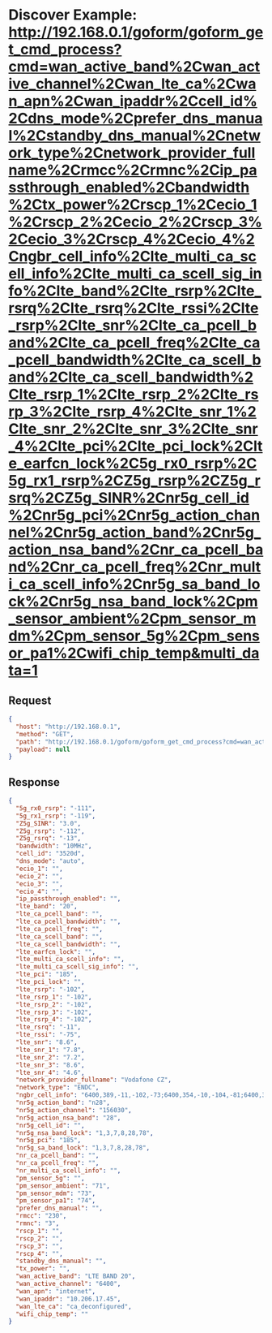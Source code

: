 # Discover Example: http://192.168.0.1/goform/goform_get_cmd_process?cmd=wan_active_band%2Cwan_active_channel%2Cwan_lte_ca%2Cwan_apn%2Cwan_ipaddr%2Ccell_id%2Cdns_mode%2Cprefer_dns_manual%2Cstandby_dns_manual%2Cnetwork_type%2Cnetwork_provider_fullname%2Crmcc%2Crmnc%2Cip_passthrough_enabled%2Cbandwidth%2Ctx_power%2Crscp_1%2Cecio_1%2Crscp_2%2Cecio_2%2Crscp_3%2Cecio_3%2Crscp_4%2Cecio_4%2Cngbr_cell_info%2Clte_multi_ca_scell_info%2Clte_multi_ca_scell_sig_info%2Clte_band%2Clte_rsrp%2Clte_rsrq%2Clte_rsrq%2Clte_rssi%2Clte_rsrp%2Clte_snr%2Clte_ca_pcell_band%2Clte_ca_pcell_freq%2Clte_ca_pcell_bandwidth%2Clte_ca_scell_band%2Clte_ca_scell_bandwidth%2Clte_rsrp_1%2Clte_rsrp_2%2Clte_rsrp_3%2Clte_rsrp_4%2Clte_snr_1%2Clte_snr_2%2Clte_snr_3%2Clte_snr_4%2Clte_pci%2Clte_pci_lock%2Clte_earfcn_lock%2C5g_rx0_rsrp%2C5g_rx1_rsrp%2CZ5g_rsrp%2CZ5g_rsrq%2CZ5g_SINR%2Cnr5g_cell_id%2Cnr5g_pci%2Cnr5g_action_channel%2Cnr5g_action_band%2Cnr5g_action_nsa_band%2Cnr_ca_pcell_band%2Cnr_ca_pcell_freq%2Cnr_multi_ca_scell_info%2Cnr5g_sa_band_lock%2Cnr5g_nsa_band_lock%2Cpm_sensor_ambient%2Cpm_sensor_mdm%2Cpm_sensor_5g%2Cpm_sensor_pa1%2Cwifi_chip_temp&multi_data=1

## Request
```json
{
  "host": "http://192.168.0.1",
  "method": "GET",
  "path": "http://192.168.0.1/goform/goform_get_cmd_process?cmd=wan_active_band%2Cwan_active_channel%2Cwan_lte_ca%2Cwan_apn%2Cwan_ipaddr%2Ccell_id%2Cdns_mode%2Cprefer_dns_manual%2Cstandby_dns_manual%2Cnetwork_type%2Cnetwork_provider_fullname%2Crmcc%2Crmnc%2Cip_passthrough_enabled%2Cbandwidth%2Ctx_power%2Crscp_1%2Cecio_1%2Crscp_2%2Cecio_2%2Crscp_3%2Cecio_3%2Crscp_4%2Cecio_4%2Cngbr_cell_info%2Clte_multi_ca_scell_info%2Clte_multi_ca_scell_sig_info%2Clte_band%2Clte_rsrp%2Clte_rsrq%2Clte_rsrq%2Clte_rssi%2Clte_rsrp%2Clte_snr%2Clte_ca_pcell_band%2Clte_ca_pcell_freq%2Clte_ca_pcell_bandwidth%2Clte_ca_scell_band%2Clte_ca_scell_bandwidth%2Clte_rsrp_1%2Clte_rsrp_2%2Clte_rsrp_3%2Clte_rsrp_4%2Clte_snr_1%2Clte_snr_2%2Clte_snr_3%2Clte_snr_4%2Clte_pci%2Clte_pci_lock%2Clte_earfcn_lock%2C5g_rx0_rsrp%2C5g_rx1_rsrp%2CZ5g_rsrp%2CZ5g_rsrq%2CZ5g_SINR%2Cnr5g_cell_id%2Cnr5g_pci%2Cnr5g_action_channel%2Cnr5g_action_band%2Cnr5g_action_nsa_band%2Cnr_ca_pcell_band%2Cnr_ca_pcell_freq%2Cnr_multi_ca_scell_info%2Cnr5g_sa_band_lock%2Cnr5g_nsa_band_lock%2Cpm_sensor_ambient%2Cpm_sensor_mdm%2Cpm_sensor_5g%2Cpm_sensor_pa1%2Cwifi_chip_temp&multi_data=1",
  "payload": null
}
```

## Response
```json
{
  "5g_rx0_rsrp": "-111",
  "5g_rx1_rsrp": "-119",
  "Z5g_SINR": "3.0",
  "Z5g_rsrp": "-112",
  "Z5g_rsrq": "-13",
  "bandwidth": "10MHz",
  "cell_id": "3520d",
  "dns_mode": "auto",
  "ecio_1": "",
  "ecio_2": "",
  "ecio_3": "",
  "ecio_4": "",
  "ip_passthrough_enabled": "",
  "lte_band": "20",
  "lte_ca_pcell_band": "",
  "lte_ca_pcell_bandwidth": "",
  "lte_ca_pcell_freq": "",
  "lte_ca_scell_band": "",
  "lte_ca_scell_bandwidth": "",
  "lte_earfcn_lock": "",
  "lte_multi_ca_scell_info": "",
  "lte_multi_ca_scell_sig_info": "",
  "lte_pci": "185",
  "lte_pci_lock": "",
  "lte_rsrp": "-102",
  "lte_rsrp_1": "-102",
  "lte_rsrp_2": "-102",
  "lte_rsrp_3": "-102",
  "lte_rsrp_4": "-102",
  "lte_rsrq": "-11",
  "lte_rssi": "-75",
  "lte_snr": "8.6",
  "lte_snr_1": "7.8",
  "lte_snr_2": "7.2",
  "lte_snr_3": "8.6",
  "lte_snr_4": "4.6",
  "network_provider_fullname": "Vodafone CZ",
  "network_type": "ENDC",
  "ngbr_cell_info": "6400,389,-11,-102,-73;6400,354,-10,-104,-81;6400,314,-20,-113,-82",
  "nr5g_action_band": "n28",
  "nr5g_action_channel": "156030",
  "nr5g_action_nsa_band": "28",
  "nr5g_cell_id": "",
  "nr5g_nsa_band_lock": "1,3,7,8,28,78",
  "nr5g_pci": "185",
  "nr5g_sa_band_lock": "1,3,7,8,28,78",
  "nr_ca_pcell_band": "",
  "nr_ca_pcell_freq": "",
  "nr_multi_ca_scell_info": "",
  "pm_sensor_5g": "",
  "pm_sensor_ambient": "71",
  "pm_sensor_mdm": "73",
  "pm_sensor_pa1": "74",
  "prefer_dns_manual": "",
  "rmcc": "230",
  "rmnc": "3",
  "rscp_1": "",
  "rscp_2": "",
  "rscp_3": "",
  "rscp_4": "",
  "standby_dns_manual": "",
  "tx_power": "",
  "wan_active_band": "LTE BAND 20",
  "wan_active_channel": "6400",
  "wan_apn": "internet",
  "wan_ipaddr": "10.206.17.45",
  "wan_lte_ca": "ca_deconfigured",
  "wifi_chip_temp": ""
}
```
